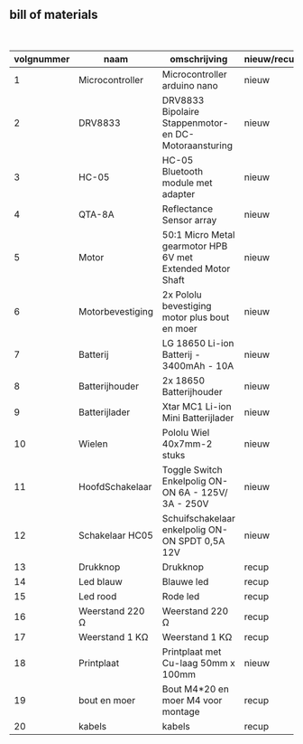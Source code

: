 ## bill of materials
<br />

|volgnummer|naam            |omschrijving                                              |nieuw/recup|kostprijs/stuk|aantal|subtotaal|
|----------|----------------|----------------------------------------------------------|-----------|--------------|------|---------|
|         1|Microcontroller |Microcontroller arduino nano                              |   nieuw   |€ 24,00       |  1   |€ 24,00  |
|         2|DRV8833         |DRV8833 Bipolaire Stappenmotor- en DC-Motoraansturing     |   nieuw   |€ 3,00        |  1   |€ 3,00   |
|         3|HC-05           |HC-05 Bluetooth module met adapter                        |   nieuw   |€ 6,50        |  1   |€ 6,50   |
|         4|QTA-8A          |Reflectance Sensor array                                  |   nieuw   |€ 12,30       |  1   |€ 12,30  |
|         5|Motor           |50:1 Micro Metal gearmotor HPB 6V met Extended Motor Shaft|   nieuw   |€ 21,60       |  2   |€ 43,20  |
|         6|Motorbevestiging|2x Pololu bevestiging motor plus bout en moer             |   nieuw   |€ 3,55        |  1   |€ 3,55   |
|         7|Batterij        |LG 18650 Li-ion Batterij - 3400mAh - 10A                  |   nieuw   |€ 6,00        |  2   |€ 12,00  |
|         8|Batterijhouder  |2x 18650 Batterijhouder                                   |   nieuw   |€ 1,50        |  1   |€ 1,50   |
|         9|Batterijlader   |Xtar MC1 Li-ion Mini Batterijlader                        |   nieuw   |€ 4,50        |  1   |€ 4,50   |
|        10|Wielen          |Pololu Wiel 40x7mm-2 stuks                                |   nieuw   |€ 4,90        |  1   |€ 4,90   |
|        11|HoofdSchakelaar |Toggle Switch Enkelpolig ON-ON 6A - 125V/ 3A - 250V       |   nieuw   |€ 1,50        |  1   |€ 1,50   |
|        12|Schakelaar HC05 |Schuifschakelaar enkelpolig ON-ON SPDT 0,5A 12V           |   nieuw   |€ 1,96        |  1   |€ 1,96   |
|        13|Drukknop        |Drukknop                                                  |   recup   |€ 0           |  1   |€ 0      |
|        14|Led blauw       |Blauwe led                                                |   recup   |€ 0           |  1   |€ 0      |
|        15|Led rood        |Rode led                                                  |   recup   |€ 0           |  1   |€ 0      |
|        16|Weerstand 220 Ω |Weerstand 220 Ω                                           |   recup   |€ 0           |  2   |€ 0      |
|        17|Weerstand 1 KΩ  |Weerstand 1 KΩ                                            |   recup   |€ 0           |  3   |€ 0      |  
|        18|Printplaat      |Printplaat met Cu-laag 50mm x 100mm                       |   nieuw   |€ 2,00        |  2   |€ 4,00   |
|        19|bout en moer    |Bout M4*20 en moer M4 voor montage                        |   recup   |€ 0           |  5   |€ 0      |
|        20|kabels          |kabels                                                    |   recup   |€ 0           |  30  |€ 0      |
